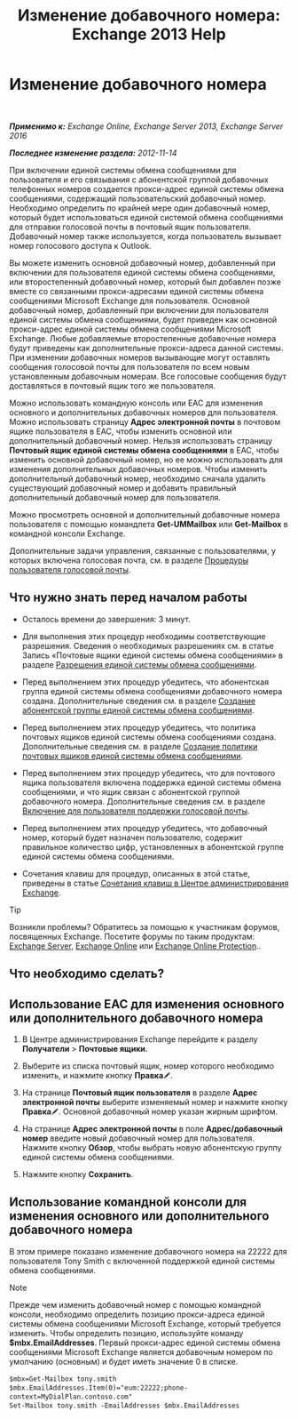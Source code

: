 ﻿---
title: 'Изменение добавочного номера: Exchange 2013 Help'
TOCTitle: Изменение добавочного номера
ms:assetid: ff22b366-3bfb-4bf7-9f11-62fba48f1caf
ms:mtpsurl: https://technet.microsoft.com/ru-ru/library/Bb232208(v=EXCHG.150)
ms:contentKeyID: 50556510
ms.date: 05/22/2018
mtps_version: v=EXCHG.150
ms.translationtype: MT
---

# Изменение добавочного номера

 

_**Применимо к:** Exchange Online, Exchange Server 2013, Exchange Server 2016_

_**Последнее изменение раздела:** 2012-11-14_

При включении единой системы обмена сообщениями для пользователя и его связывания с абонентской группой добавочных телефонных номеров создается прокси-адрес единой системы обмена сообщениями, содержащий пользовательский добавочный номер. Необходимо определить по крайней мере один добавочный номер, который будет использоваться единой системой обмена сообщениями для отправки голосовой почты в почтовый ящик пользователя. Добавочный номер также используется, когда пользователь вызывает номер голосового доступа к Outlook.

Вы можете изменить основной добавочный номер, добавленный при включении для пользователя единой системы обмена сообщениями, или второстепенный добавочный номер, который был добавлен позже вместе со связанными прокси-адресами единой системы обмена сообщениями Microsoft Exchange для пользователя. Основной добавочный номер, добавленный при включении для пользователя единой системы обмена сообщениями, будет приведен как основной прокси-адрес единой системы обмена сообщениями Microsoft Exchange. Любые добавляемые второстепенные добавочные номера будут приведены как дополнительные прокси-адреса данной системы. При изменении добавочных номеров вызывающие могут оставлять сообщения голосовой почты для пользователя по всем новым установленным добавочным номерам. Все голосовые сообщения будут доставляться в почтовый ящик того же пользователя.

Можно использовать командную консоль или EAC для изменения основного и дополнительных добавочных номеров для пользователя. Можно использовать страницу **Адрес электронной почты** в почтовом ящике пользователя в EAC, чтобы изменить основной или дополнительный добавочный номер. Нельзя использовать страницу **Почтовый ящик единой системы обмена сообщениями** в EAC, чтобы изменить основной добавочный номер, но ее можно использовать для изменения дополнительных добавочных номеров. Чтобы изменить дополнительный добавочный номер, необходимо сначала удалить существующий добавочный номер и добавить правильный дополнительный добавочный номер для пользователя.

Можно просмотреть основной и дополнительный добавочные номера пользователя с помощью командлета **Get-UMMailbox** или **Get-Mailbox** в командной консоли Exchange.

Дополнительные задачи управления, связанные с пользователями, у которых включена голосовая почта, см. в разделе [Процедуры пользователя голосовой почты](voice-mail-enabled-user-procedures-exchange-2013-help.md).

## Что нужно знать перед началом работы

  - Осталось времени до завершения: 3 минут.

  - Для выполнения этих процедур необходимы соответствующие разрешения. Сведения о необходимых разрешениях см. в статье Запись «Почтовые ящики единой системы обмена сообщениями» в разделе [Разрешения единой системы обмена сообщениями](unified-messaging-permissions-exchange-2013-help.md).

  - Перед выполнением этих процедур убедитесь, что абонентская группа единой системы обмена сообщениями добавочного номера создана. Дополнительные сведения см. в разделе [Создание абонентской группы единой системы обмена сообщениями](create-a-um-dial-plan-exchange-2013-help.md).

  - Перед выполнением этих процедур убедитесь, что политика почтовых ящиков единой системы обмена сообщениями создана. Дополнительные сведения см. в разделе [Создание политики почтовых ящиков единой системы обмена сообщениями](create-a-um-mailbox-policy-exchange-2013-help.md).

  - Перед выполнением этих процедур убедитесь, что для почтового ящика пользователя включена поддержка единой системы обмена сообщениями, и что ящик связан с абонентской группой добавочного номера. Дополнительные сведения см. в разделе [Включение для пользователя поддержки голосовой почты](enable-a-user-for-voice-mail-exchange-2013-help.md).

  - Перед выполнением этих процедур убедитесь, что добавочный номер, который будет назначен пользователю, содержит правильное количество цифр, установленных в абонентской группе единой системы обмена сообщениями.

  - Сочетания клавиш для процедур, описанных в этой статье, приведены в статье [Сочетания клавиш в Центре администрирования Exchange](keyboard-shortcuts-in-the-exchange-admin-center-exchange-online-protection-help.md).

> [!TIP]  
> Возникли проблемы? Обратитесь за помощью к участникам форумов, посвященных Exchange. Посетите форумы по таким продуктам: <a href="https://go.microsoft.com/fwlink/p/?linkid=60612">Exchange Server</a>, <a href="https://go.microsoft.com/fwlink/p/?linkid=267542">Exchange Online</a> или <a href="https://go.microsoft.com/fwlink/p/?linkid=285351">Exchange Online Protection</a>..


## Что необходимо сделать?

## Использование EAC для изменения основного или дополнительного добавочного номера

1.  В Центре администрирования Exchange перейдите к разделу **Получатели** \> **Почтовые ящики**.

2.  Выберите из списка почтовый ящик, номер которого необходимо изменить, и нажмите кнопку **Правка**![Значок редактирования](images/Bb124582.6f53ccb2-1f13-4c02-bea0-30690e6ea71d(EXCHG.150).gif "Значок редактирования").

3.  На странице **Почтовый ящик пользователя** в разделе **Адрес электронной почты** выберите изменяемый номер и нажмите кнопку **Правка**![Значок редактирования](images/Bb124582.6f53ccb2-1f13-4c02-bea0-30690e6ea71d(EXCHG.150).gif "Значок редактирования"). Основной добавочный номер указан жирным шрифтом.

4.  На странице **Адрес электронной почты** в поле **Адрес/добавочный номер** введите новый добавочный номер для пользователя. Нажмите кнопку **Обзор**, чтобы выбрать новую абонентскую группу единой системы обмена сообщениями.

5.  Нажмите кнопку **Сохранить**.

## Использование командной консоли для изменения основного или дополнительного добавочного номера

В этом примере показано изменение добавочного номера на 22222 для пользователя Tony Smith с включенной поддержкой единой системы обмена сообщениями.

> [!NOTE]  
> Прежде чем изменить добавочный номер с помощью командной консоли, необходимо определить позицию прокси-адреса единой системы обмена сообщениями Microsoft Exchange, который требуется изменить. Чтобы определить позицию, используйте команду <strong>$mbx.EmailAddresses</strong>. Первый прокси-адрес единой системы обмена сообщениями Microsoft Exchange является добавочным номером по умолчанию (основным) и будет иметь значение 0 в списке.


    $mbx=Get-Mailbox tony.smith
    $mbx.EmailAddresses.Item(0)="eum:22222;phone-context=MyDialPlan.contoso.com"
    Set-Mailbox tony.smith -EmailAddresses $mbx.EmailAddresses

